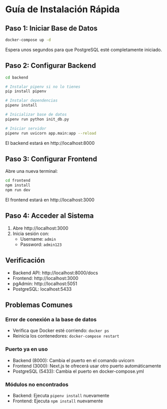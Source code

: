 # Guía de Instalación Rápida

## Paso 1: Iniciar Base de Datos

```bash
docker-compose up -d
```

Espera unos segundos para que PostgreSQL esté completamente iniciado.

## Paso 2: Configurar Backend

```bash
cd backend

# Instalar pipenv si no lo tienes
pip install pipenv

# Instalar dependencias
pipenv install

# Inicializar base de datos
pipenv run python init_db.py

# Iniciar servidor
pipenv run uvicorn app.main:app --reload
```

El backend estará en http://localhost:8000

## Paso 3: Configurar Frontend

Abre una nueva terminal:

```bash
cd frontend
npm install
npm run dev
```

El frontend estará en http://localhost:3000

## Paso 4: Acceder al Sistema

1. Abre http://localhost:3000
2. Inicia sesión con:
   - Username: `admin`
   - Password: `admin123`

## Verificación

- Backend API: http://localhost:8000/docs
- Frontend: http://localhost:3000
- pgAdmin: http://localhost:5051
- PostgreSQL: localhost:5433

## Problemas Comunes

### Error de conexión a la base de datos
- Verifica que Docker esté corriendo: `docker ps`
- Reinicia los contenedores: `docker-compose restart`

### Puerto ya en uso
- Backend (8000): Cambia el puerto en el comando uvicorn
- Frontend (3000): Next.js te ofrecerá usar otro puerto automáticamente
- PostgreSQL (5433): Cambia el puerto en docker-compose.yml

### Módulos no encontrados
- Backend: Ejecuta `pipenv install` nuevamente
- Frontend: Ejecuta `npm install` nuevamente
